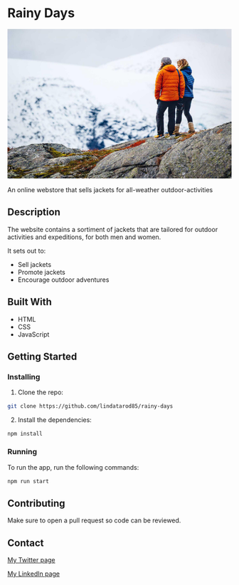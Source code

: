 # Rainy Days

![image](https://github.com/lindatarod85/rainy-days/blob/main/images/rainy-days-frontpage.jpg)

An online webstore that sells jackets for all-weather outdoor-activities

## Description

The website contains a sortiment of jackets that are tailored for outdoor activities and expeditions, for both men and women.

It sets out to:

- Sell jackets
- Promote jackets
- Encourage outdoor adventures

## Built With

- HTML
- CSS
- JavaScript

## Getting Started

### Installing

1. Clone the repo:

```bash
git clone https://github.com/lindatarod85/rainy-days
```

2. Install the dependencies:

```
npm install
```

### Running

To run the app, run the following commands:

```bash
npm run start
```

## Contributing

Make sure to open a pull request so code can be reviewed.

## Contact

[My Twitter page](www.twitter.com)

[My LinkedIn page](www.linkedin.com)
